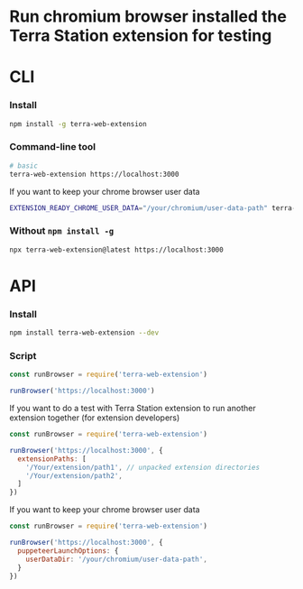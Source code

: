 # Run chromium browser installed the Terra Station extension for testing

# CLI

### Install

```sh
npm install -g terra-web-extension
```

### Command-line tool

```sh
# basic 
terra-web-extension https://localhost:3000
```

If you want to keep your chrome browser user data

```sh
EXTENSION_READY_CHROME_USER_DATA="/your/chromium/user-data-path" terra-web-extension https://localhost:3000
```

### Without `npm install -g`

```sh
npx terra-web-extension@latest https://localhost:3000
```

# API

### Install

```sh
npm install terra-web-extension --dev
```

### Script

```js
const runBrowser = require('terra-web-extension')

runBrowser('https://localhost:3000')
```

If you want to do a test with Terra Station extension to run another extension together (for extension developers)

```js
const runBrowser = require('terra-web-extension')

runBrowser('https://localhost:3000', {
  extensionPaths: [
    '/Your/extension/path1', // unpacked extension directories
    '/Your/extension/path2',
  ]
})
```

If you want to keep your chrome browser user data

```js
const runBrowser = require('terra-web-extension')

runBrowser('https://localhost:3000', {
  puppeteerLaunchOptions: {
    userDataDir: '/your/chromium/user-data-path',
  }
})
```